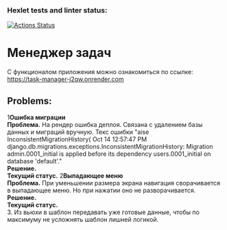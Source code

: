 ### Hexlet tests and linter status:
[![Actions Status](https://github.com/TarakanovAndrey/python-project-52/actions/workflows/hexlet-check.yml/badge.svg)](https://github.com/TarakanovAndrey/python-project-52/actions)

# Менеджер задач  
С функционалом приложения можно ознакомиться по ссылке:  
https://task-manager-j2qw.onrender.com  

## Problems:

1**Ошибка миграции**  
**Проблема.** На рендер ошибка деплоя. Связана с удалением базы данных и миграций вручную.
Текс ошибки "aise InconsistentMigrationHistory(
Oct 14 12:57:47 PM  django.db.migrations.exceptions.InconsistentMigrationHistory: Migration admin.0001_initial is applied before its dependency users.0001_initial on database 'default'."  
**Решение.**  
**Текущий статус.**
2**Выпадающее меню**  
**Проблема.** При уменьшении размера экрана навигация сворачивается в выпадающее меню. 
Но при нажатии оно не разворачивается.  
**Решение.**  
**Текущий статус.**  
3. Из вьюхи в шаблон передавать уже готовые данные, чтобы по максимуму не усложнять шаблон лишней логикой.